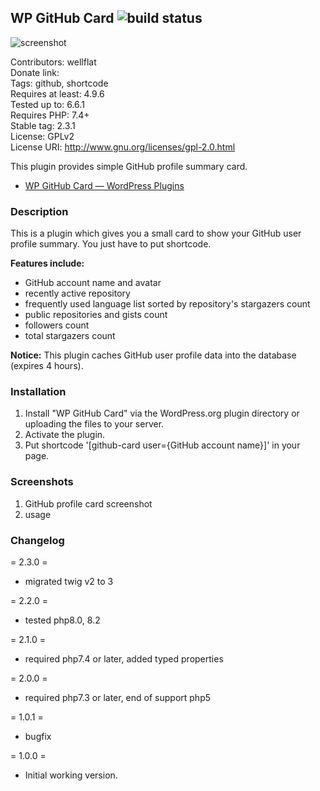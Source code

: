 ## WP GitHub Card  ![build status](https://github.com/wellflat/wp-github-card/actions/workflows/main.yml/badge.svg)

![screenshot](https://ps.w.org/wp-github-card/trunk/screenshot-1.png)	

Contributors: wellflat  
Donate link:  
Tags: github, shortcode  
Requires at least: 4.9.6  
Tested up to: 6.6.1  
Requires PHP: 7.4+  
Stable tag: 2.3.1  
License: GPLv2  
License URI: http://www.gnu.org/licenses/gpl-2.0.html  

This plugin provides simple GitHub profile summary card.

* [WP GitHub Card &mdash; WordPress Plugins](https://wordpress.org/plugins/wp-github-card/)

### Description
This is a plugin which gives you a small card to show your GitHub user profile summary. You just have to put shortcode.

**Features include:**
+ GitHub account name and avatar
+ recently active repository
+ frequently used language list sorted by repository's stargazers count
+ public repositories and gists count
+ followers count
+ total stargazers count

**Notice:**
This plugin caches GitHub user profile data into the database (expires 4 hours).

### Installation
1. Install "WP GitHub Card" via the WordPress.org plugin directory or uploading the files to your server.
2. Activate the plugin.
3. Put shortcode '[github-card user={GitHub account name}]' in your page.

### Screenshots
1. GitHub profile card screenshot
2. usage

### Changelog
= 2.3.0 =
* migrated twig v2 to 3

= 2.2.0 =
* tested php8.0, 8.2

= 2.1.0 =
* required php7.4 or later, added typed properties

= 2.0.0 =

* required php7.3 or later, end of support php5

= 1.0.1 =

* bugfix 

= 1.0.0 =

* Initial working version.

